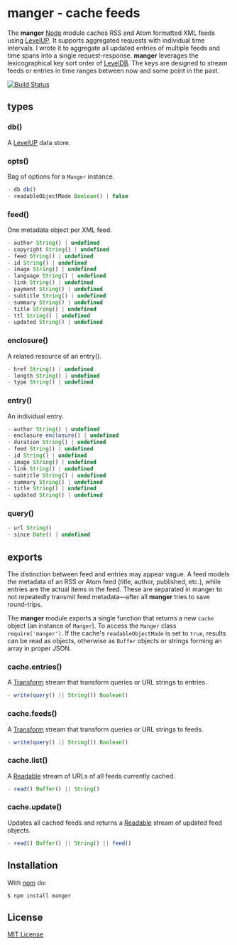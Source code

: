 
# manger - cache feeds

The **manger** [Node](http://nodejs.org/) module caches RSS and Atom formatted XML feeds using [LevelUP](https://github.com/rvagg/node-levelup). It supports aggregated requests with individual time intervals. I wrote it to aggregate all updated entries of multiple feeds and time spans into a single request-response. **manger** leverages the lexicographical key sort order of [LevelDB](http://leveldb.org/). The keys are designed to stream feeds or entries in time ranges between now and some point in the past.

[![Build Status](https://secure.travis-ci.org/michaelnisi/manger.svg)](http://travis-ci.org/michaelnisi/manger)

## types

### db()

A [LevelUP](https://github.com/rvagg/node-levelup) data store.

### opts()

Bag of options for a `Manger` instance.

```js
- db db()
- readableObjectMode Boolean() | false
```

### feed()

One metadata object per XML feed.

```js
- author String() | undefined
- copyright String() | undefined
- feed String() | undefined
- id String() | undefined
- image String() | undefined
- language String() | undefined
- link String() | undefined
- payment String() | undefined
- subtitle String() | undefined
- summary String() | undefined
- title String() | undefined
- ttl String() | undefined
- updated String() | undefined
```
### enclosure()

A related resource of an entry().

```js
- href String() | undefined
- length String() | undefined
- type String() | undefined
```

### entry()

An individual entry.

```js
- author String() | undefined
- enclosure enclosure() | undefined
- duration String() | undefined
- feed String() | undefined
- id String() | undefined
- image String() | undefined
- link String() | undefined
- subtitle String() | undefined
- summary String() | undefined
- title String() | undefined
- updated String() | undefined
```

### query()

```js
- url String()
- since Date() | undefined
```

## exports


The distinction between feed and entries may appear vague. A feed models the metadata of an RSS or Atom feed (title, author, published, etc.), while entries are the actual items in the feed. These are separated in manger to not repeatedly transmit feed metadata—after all **manger** tries to save round-trips.

The **manger** module exports a single function that returns a new `cache` object (an instance of `Manger`). To access the `Manger` class `require('manger')`. If the cache's `readableObjectMode` is set to `true`, results can be read as objects, otherwise as `Buffer` objects or strings forming an array in proper JSON.

### cache.entries()

A [Transform](http://nodejs.org/api/stream.html#stream_class_stream_transform) stream that transform queries or URL strings to entries.

```js
- write(query() || String()) Boolean()
```

### cache.feeds()

A [Transform](http://nodejs.org/api/stream.html#stream_class_stream_transform) stream that transform queries or URL strings to feeds.

```js
- write(query() || String()) Boolean()
```

### cache.list()

A [Readable](http://nodejs.org/api/stream.html#stream_class_stream_readable_1) stream of URLs of all feeds currently cached.

```js
- read() Buffer() || String()
```

### cache.update()

Updates all cached feeds and returns a [Readable](http://nodejs.org/api/stream.html#stream_class_stream_readable_1) stream of updated feed objects.

```js
- read() Buffer() || String() || feed()
```

## Installation

With [npm](https://npmjs.org/package/manger) do:

```
$ npm install manger
```

## License

[MIT License](https://raw.github.com/michaelnisi/manger/master/LICENSE)
